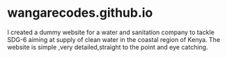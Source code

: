 # wangarecodes.github.io
I created a dummy website for a water and sanitation company to tackle SDG-6 aiming at supply of clean water in the coastal region of Kenya.
The website is simple ,very detailed,straight to the point and eye catching.
